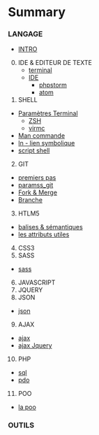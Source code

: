 # Summary

### LANGAGE
* [INTRO](README.md)

0. IDE & EDITEUR DE TEXTE
    * [terminal](text_editor_ide/terminal.md)
    * [IDE](text_editor_ide) 
        * [phpstorm](text_editor_ide/ide_phpstorm.md)
        * [atom](text_editor_ide)
1. SHELL
  * [Paramètres Terminal](bash_script/param_terminal.md)
    * [ZSH](bash_script/param_zshrc.md)
    * [virmc](bash_script/vimrc_config.md)
  * [Man commande](bash_script/commande.md)
  * [ln - lien symbolique](bash_script/ln_liensymbolique.md)
  * [script shell](bash_script/info.md)
2. GIT
  * [premiers pas](git/learningit.md)
  * [paramss_git](git/params_git.md)
  * [Fork & Merge](git/fork_merge.md)
  * [Branche](git/branch.md)
3. HTLM5
  * [balises & sémantiques](html5/balises.md)
  * [les attributs utiles](html5/attributes.md)
4. CSS3
5. SASS
  * [sass](sass/sass.md)
6. JAVASCRIPT
7. JQUERY
8. JSON
  * [json](json/jsonfile.md)
9. AJAX
  * [ajax](ajax/ajax.md)
  * [ajax Jquery](ajax/jqueryajax.md)
10. PHP
  * [sql](php/sql.md)
  * [pdo](php/pdo.md)
11. POO
  * [la poo](poo/poo.md)

### OUTILS
